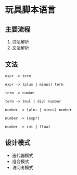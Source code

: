 # 玩具脚本语言

## 主要流程
1. 词法解析
2. 文法解析

## 文法

```
expr -> term 

expr -> (plus | minus) term

term -> number 

term -> (mul | div) number 

number -> (plus | minus) number

number -> (expr)

number -> int | float

```

## 设计模式

- 迭代器模式
- 组合模式
- 访问者模式

